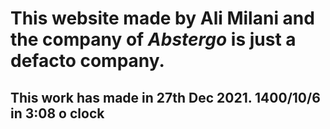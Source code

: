 # This website made by Ali Milani and the company of _Abstergo_ is just a **defacto** company.

## This work has made in 27th Dec 2021. 1400/10/6 in 3:08 o clock
